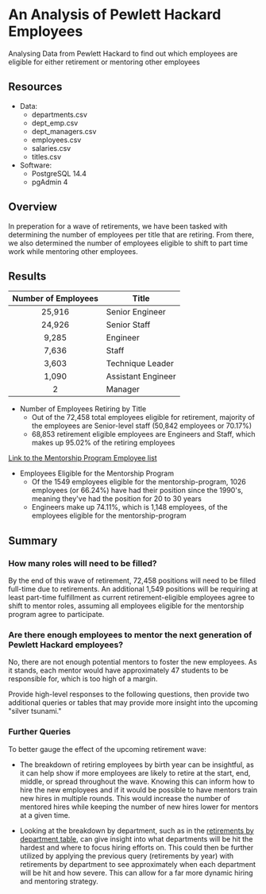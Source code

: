 # An Analysis of Pewlett Hackard Employees

Analysing Data from Pewlett Hackard to find out which employees are eligible for either retirement or mentoring other employees

## Resources

- Data:
  - departments.csv
  - dept_emp.csv
  - dept_managers.csv
  - employees.csv
  - salaries.csv
  - titles.csv
- Software:
  - PostgreSQL 14.4
  - pgAdmin 4

## Overview

In preperation for a wave of retirements, we have been tasked with determining the number of employees per title that are retiring. From there, we also determined the number of employees eligible to shift to part time work while mentoring other employees.

## Results

| Number of Employees   | Title  |
| :-------------------: | -----  |
| 25,916 	|  Senior Engineer     |
| 24,926  |  Senior Staff        |
| 9,285   |  Engineer            |
| 7,636   |  Staff               |
| 3,603   |  Technique Leader    |
| 1,090   |  Assistant Engineer  |
| 2       |  Manager             |

- Number of Employees Retiring by Title
  - Out of the 72,458 total employees eligible for retirement, majority of the employees are Senior-level staff (50,842 employees or 70.17%)
  - 68,853 retirement eligible employees are Engineers and Staff, which makes up 95.02% of the retiring employees

[Link to the Mentorship Program Employee list](https://github.com/bradleywb426/Pewlett-Hackard-Analysis/blob/main/Data/mentorship_eligibility.csv)

- Employees Eligible for the Mentorship Program
  - Of the 1549 employees eligible for the mentorship-program, 1026 employees (or 66.24%) have had their position since the 1990's, meaning they've had the position for 20 to 30 years
  - Engineers make up 74.11%, which is 1,148 employees, of the employees eligible for the mentorship-program

## Summary 

### How many roles will need to be filled?

By the end of this wave of retirement, 72,458 positions will need to be filled full-time due to retirements. An additional 1,549 positions will be requiring at least part-time fulfillment as current retirement-eligible employees agree to shift to mentor roles, assuming all employees eligible for the mentorship program agree to participate.

### Are there enough employees to mentor the next generation of Pewlett Hackard employees?

No, there are not enough potential mentors to foster the new employees. As it stands, each mentor would have approximately 47 students to be responsible for, which is too high of a margin.

Provide high-level responses to the following questions, then provide two additional queries or tables that may provide more insight into the upcoming "silver tsunami."

### Further Queries

To better gauge the effect of the upcoming retirement wave:

- The breakdown of retiring employees by birth year can be insightful, as it can help show if more employees are likely to retire at the start, end, middle, or spread throughout the wave. Knowing this can inform how to hire the new employees and if it would be possible to have mentors train new hires in multiple rounds. This would increase the number of mentored hires while keeping the number of new hires lower for mentors at a given time.

- Looking at the breakdown by department, such as in the [retirements by department table](https://github.com/bradleywb426/Pewlett-Hackard-Analysis/blob/main/Data/dept_retire.csv), can give insight into what departments will be hit the hardest and where to focus hiring efforts on. This could then be further utilized by applying the previous query (retirements by year) with retirements by department to see approximately when each department will be hit and how severe. This can allow for a far more dynamic hiring and mentoring strategy.
